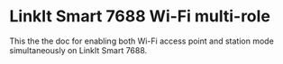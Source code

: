 # LinkIt Smart 7688 Wi-Fi multi-role

This the the doc for enabling both Wi-Fi access point and station mode simultaneously on LinkIt Smart 7688.
